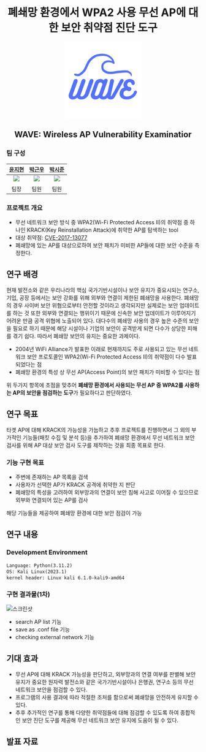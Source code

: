 <h1 align="center">폐쇄망 환경에서 WPA2 사용 무선 AP에 대한 보안 취약점 진단 도구</h1>

<div align="center">

  <img src="https://github.com/CNU-WAVE/.github/blob/main/profile/image/WAVE(NoBackground).png?raw=true" width="200" align="center"> 
  <h2>WAVE: Wireless AP Vulnerability Examinatior</h2>
 
</div>
 
### 팀 구성
<div align="center">
  
|[윤지현](https://github.com/jhYun505)|[박근우](https://github.com/emptiness123)|[박시준](https://github.com/CanSJun)
|:---:|:---:|:---:|
|<img src="https://avatars.githubusercontent.com/u/81208791?v=4" width="120">|<img src="https://avatars.githubusercontent.com/u/37283262?v=4" width="120">|<img src="https://avatars.githubusercontent.com/u/98388286?v=4" width="120">|
|팀장|팀원|팀원|
  
</div>

### 프로젝트 개요
- 무선 네트워크 보안 방식 중 WPA2(Wi-Fi Protected Access II)의 취약점 중 하나인 KRACK(Key Reinstallation Attack)에 취약한 AP를 탐색하는 tool
- 대상 취약점: [CVE-2017-13077](https://nvd.nist.gov/vuln/detail/CVE-2017-13077)
- 폐쇄망에 있는 AP를 대상으로하여 보안 패치가 미비한 AP들에 대한 보안 수준을 측정한다.

## 연구 배경
현재 발전소와 같은 우리나라의 핵심 국가기반시설이나 보안 유지가 중요시되는 연구소, 기업, 공장 등에서는 보안 강화를 위해 외부와 연결이 제한된 폐쇄망을 사용한다. 폐쇄망의 경우 사이버 보안 위협으로부터 안전할 것이라고 생각되지만 실제로는 보안 업데이트를 하는 것 또한 외부와 연결되는 행위이기 때문에 신속한 보안 업데이트가 이루어지기 어려운 만큼 공격 위협에 노출되어 있다. 대다수의 폐쇄망 사용의 경우 높은 수준의 보안을 필요로 하기 때문에 해당 시설이나 기업의 보안이 공격받게 되면 다수가 상당한 피해를 겪기 쉽다. 따라서 폐쇄망 보안의 유지는 중요한 과제이다.
- 2004년 WiFi Alliance가 발표한 이래로 현재까지도 주로 사용되고 있는 무선 네트워크 보안 프로토콜인 WPA2(Wi-Fi Protected Access II)의 취약점이 다수 발표되었다는 점
- 폐쇄망 환경의 특성 상 무선 AP(Access Point)의 보안 패치가 미비할 수 있다는 점

위 두가지 항목에 초점을 맞추어 **폐쇄망 환경에서 사용되는 무선 AP 중 WPA2를 사용하는 AP의 보안을 점검하는 도구**가 필요하다고 판단하였다.

## 연구 목표
타겟 AP에 대해 KRACK의 가능성을 가늠하고 추후 프로젝트를 진행하면서 그 외의 부가적인 기능들(패킷 수집 및 분석 등)을 추가하여 폐쇄망 환경에서 무선 네트워크 보안 검사를 위해 AP 대상 보안 검사 도구를 제작하는 것을 최종 목표로 한다. 

### 기능 구현 목표
- 주변에 존재하는 AP 목록을 검색
- 사용자가 선택한 AP가 KRACK 공격에 취약한 지 판단
- 폐쇄망의 특성을 고려하여 외부망과의 연결이 보안 침해 사고로 이어질 수 있으므로 외부와 연결되어 있는 AP를 검사


해당 기능들을 제공하여 폐쇄망 환경에 대한 보안 점검이 가능



## 연구 내용
### Development Environment
```
Language: Python(3.11.2)
OS: Kali Linux(2023.1)
kernel header: Linux kali 6.1.0-kali9-amd64
```

### 구현 결과물(1차)
![스크린샷](https://github.com/CNU-WAVE/2023-Project-Fair/assets/81208791/ccb8c602-1d88-488d-83f3-c0efd22864c4)
- search AP list 기능
- save as .conf file 기능
- checking external network 기능

## 기대 효과
- 무선 AP에 대해 KRACK 가능성을 판단하고, 외부망과의 연결 여부를 판별해 보안 유지가 중요한 원자력 발전소와 같은 국가기반시설이나 은행권, 연구소 등의 무선 네트워크 보안을 점검할 수 있다.
- 프로그램의 사용 결과에 따라 적절한 조처를 함으로써 폐쇄망을 안전하게 유지할 수 있다. 
- 추후 추가적인 연구를 통해 다양한 취약점들에 대해 점검할 수 있도록 하여 종합적인 보안 진단 도구를 제공해 무선 네트워크 보안 유지에 도움이 될 수 있다.

## 발표 자료


